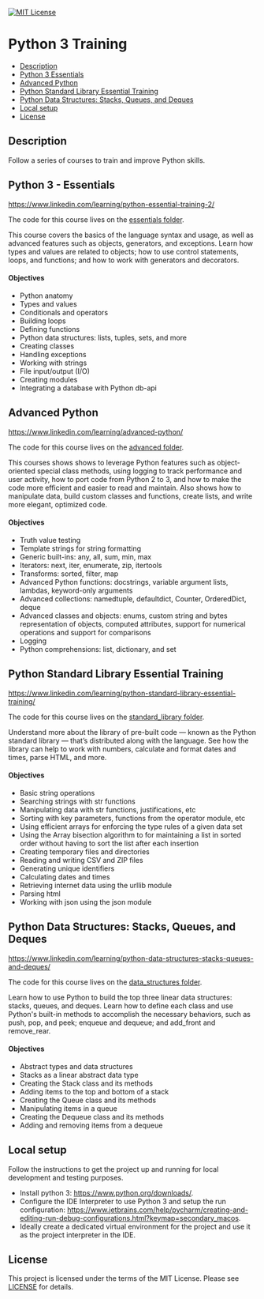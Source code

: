 [![MIT License](https://img.shields.io/badge/License-MIT-green.svg)](LICENSE.md)

# Python 3 Training

* [Description](#description)
* [Python 3 Essentials](#python-3---essentials)
* [Advanced Python](#advanced-python)
* [Python Standard Library Essential Training](#python-standard-library-essential-training)
* [Python Data Structures: Stacks, Queues, and Deques](#python-data-structures-stacks-queues-and-deques)
* [Local setup](#local-setup)
* [License](#license)

## Description
Follow a series of courses to train and improve Python skills.

## Python 3 - Essentials
https://www.linkedin.com/learning/python-essential-training-2/

The code for this course lives on the [essentials folder](./essentials).

This course covers the basics of the language syntax and usage, as well as advanced features such as objects, generators, and exceptions. Learn how types and values are related to objects; how to use control statements, loops, and functions; and how to work with generators and decorators.

#### Objectives
- Python anatomy
- Types and values
- Conditionals and operators
- Building loops
- Defining functions
- Python data structures: lists, tuples, sets, and more
- Creating classes
- Handling exceptions
- Working with strings
- File input/output (I/O)
- Creating modules
- Integrating a database with Python db-api

## Advanced Python
https://www.linkedin.com/learning/advanced-python/

The code for this course lives on the [advanced folder](./advanced).

This courses shows shows to leverage Python features such as object-oriented special class methods, using logging to track performance and user activity, how to port code from Python 2 to 3, and how to make the code more efficient and easier to read and maintain.
Also shows how to manipulate data, build custom classes and functions, create lists, and write more elegant, optimized code.

#### Objectives
- Truth value testing
- Template strings for string formatting
- Generic built-ins: any, all, sum, min, max
- Iterators: next, iter, enumerate, zip, itertools
- Transforms: sorted, filter, map
- Advanced Python functions: docstrings, variable argument lists, lambdas, keyword-only arguments
- Advanced collections: namedtuple, defaultdict, Counter, OrderedDict, deque
- Advanced classes and objects: enums, custom string and bytes representation of objects, computed attributes, support for numerical operations and support for comparisons 
- Logging
- Python comprehensions: list, dictionary, and set

## Python Standard Library Essential Training
https://www.linkedin.com/learning/python-standard-library-essential-training/

The code for this course lives on the [standard_library folder](./standard_library).

Understand more about the library of pre-built code — known as the Python standard library — that’s distributed along with the language.
See how the library can help to work with numbers, calculate and format dates and times, parse HTML, and more.

#### Objectives
- Basic string operations
- Searching strings with str functions
- Manipulating data with str functions, justifications, etc
- Sorting with key parameters, functions from the operator module, etc
- Using efficient arrays for enforcing the type rules of a given data set
- Using the Array bisection algorithm to for maintaining a list in sorted order without having to sort the list after each insertion
- Creating temporary files and directories
- Reading and writing CSV and ZIP files
- Generating unique identifiers
- Calculating dates and times
- Retrieving internet data using the urllib module
- Parsing html 
- Working with json using the json module

## Python Data Structures: Stacks, Queues, and Deques
https://www.linkedin.com/learning/python-data-structures-stacks-queues-and-deques/

The code for this course lives on the [data_structures folder](./data_structures).

Learn how to use Python to build the top three linear data structures: stacks, queues, and deques.
Learn how to define each class and use Python's built-in methods to accomplish the necessary behaviors, such as push, pop, and peek; enqueue and dequeue; and add_front and remove_rear. 

#### Objectives
- Abstract types and data structures
- Stacks as a linear abstract data type
- Creating the Stack class and its methods
- Adding items to the top and bottom of a stack
- Creating the Queue class and its methods
- Manipulating items in a queue
- Creating the Dequeue class and its methods
- Adding and removing items from a dequeue

## Local setup
Follow the instructions to get the project up and running for local development and testing purposes.
- Install python 3: https://www.python.org/downloads/. 
- Configure the IDE Interpreter to use Python 3 and setup the run configuration: https://www.jetbrains.com/help/pycharm/creating-and-editing-run-debug-configurations.html?keymap=secondary_macos.
- Ideally create a dedicated virtual environment for the project and use it as the project interpreter in the IDE.

## License
This project is licensed under the terms of the MIT License.
Please see [LICENSE](LICENSE.md) for details.
